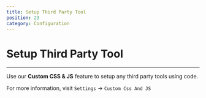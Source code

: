 ```yaml
---
title: Setup Third Party Tool
position: 23
category: Configuration
---
```


# Setup Third Party Tool

---

Use our **Custom CSS & JS** feature to setup any third party tools using code.

For more information, visit `Settings` -> `Custom Css And JS`
